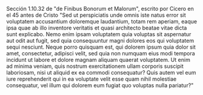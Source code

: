 Sección 1.10.32 de "de Finibus Bonorum et Malorum", escrito
por Cicero en el 45 antes de Cristo
"Sed ut perspiciatis unde omnis iste natus error sit
voluptatem accusantium doloremque laudantium, totam
rem aperiam, eaque ipsa quae ab illo inventore veritatis et
quasi architecto beatae vitae dicta sunt explicabo. Nemo
enim ipsam voluptatem quia voluptas sit aspernatur aut
odit aut fugit, sed quia consequuntur magni dolores eos qui
voluptatem sequi nesciunt. Neque porro quisquam est, qui
dolorem ipsum quia dolor sit amet, consectetur, adipisci
velit, sed quia non numquam eius modi tempora incidunt
ut labore et dolore magnam aliquam quaerat voluptatem.
Ut enim ad minima veniam, quis nostrum exercitationem
ullam corporis suscipit laboriosam, nisi ut aliquid ex
ea commodi consequatur? Quis autem vel eum iure
reprehenderit qui in ea voluptate velit esse quam nihil
molestiae consequatur, vel illum qui dolorem eum fugiat
quo voluptas nulla pariatur?"
